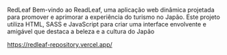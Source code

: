 RedLeaf Bem-vindo ao ReadLeaf, uma aplicação web dinâmica projetada para promover e aprimorar a experiência do turismo no Japão. Este projeto utiliza HTML, SASS e JavaScript para criar uma interface envolvente e amigável que destaca a beleza e a cultura do Japão

https://redleaf-repository.vercel.app/

